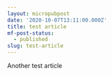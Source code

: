 ```yaml
---
layout: micropubpost
date: '2020-10-07T13:11:00.000Z'
title: test article
mf-post-status:
  - published
slug: test-article
---
```

Another test article
